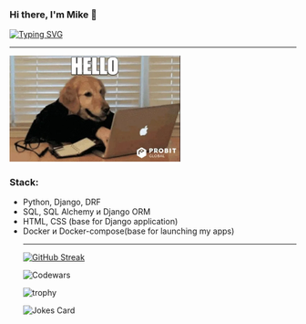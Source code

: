 
### Hi there, I'm Mike 👋
[![Typing SVG](https://readme-typing-svg.herokuapp.com?color=%2336BCF7&lines=Python-developer+student)](https://git.io/typing-svg)
<hr>

<div id="header" align="left">
  <img src="https://github.com/mikepodolskiy/mikepodolskiy/blob/main/giphy.webp" width="300"/>
</div>


<h3>Stack:</h3>
<ul>
<li>Python, Django, DRF</li>
<li>SQL, SQL Alchemy и Django ORM</li>
<li>HTML, CSS (base for Django application)</li>
<li>Docker и Docker-сompose(base for launching my apps)</li>

<hr>


[![GitHub Streak](http://github-readme-streak-stats.herokuapp.com?user=mikepodolskiy&theme=dark&background=000000)](https://git.io/streak-stats)
[](https://github-profile-summary-cards.vercel.app/api/cards/stats?username=mikepodolskiy&theme=solarized_dark)


![Codewars](https://github.r2v.ch/codewars?user=mikepodolskiy)

![trophy](https://github-profile-trophy.vercel.app/?username=mikepodolskiy)

<img src="https://readme-jokes.vercel.app/api" alt="Jokes Card" />
